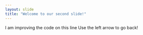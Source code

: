 ```yaml
---
layout: slide
title: "Welcome to our second slide!"
---
```

I am improving the code on this line
Use the left arrow to go back!
